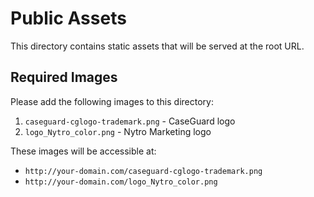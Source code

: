 # Public Assets

This directory contains static assets that will be served at the root URL.

## Required Images

Please add the following images to this directory:

1. `caseguard-cglogo-trademark.png` - CaseGuard logo
2. `logo_Nytro_color.png` - Nytro Marketing logo

These images will be accessible at:
- `http://your-domain.com/caseguard-cglogo-trademark.png`
- `http://your-domain.com/logo_Nytro_color.png`

